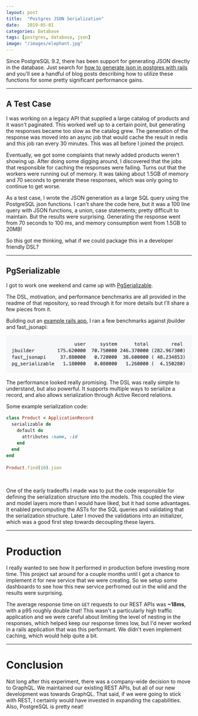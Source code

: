 ```yaml
---
layout: post
title:  "Postgres JSON Serialization"
date:   2019-05-01
categories: Database
tags: [postgres, database, json]
image: "/images/elephant.jpg"
---
```


Since PostgreSQL 9.2, there has been support for generating JSON directly in the database. Just search for <u><a href="http://www.google.com/search?q=how+to+generate+json+in+postgres+with+rails" target="_blank_">how to generate json in postgres with rails</a></u> and you'll see a handful of blog posts describing how to utilize these functions for some pretty significant performance gains.

****

## A Test Case

I was working on a legacy API that supplied a large catalog of products and it wasn't paginated. This worked well up to a certain point, but generating the responses became too slow as the catalog grew. The generation of the response was moved into an async job that would cache the result in redis and this job ran every 30 minutes. This was all before I joined the project.

Eventually, we got some complaints that newly added products weren't showing up. After doing some digging around, I discovered that the jobs that responsible for caching the responses were failing. Turns out that the workers were running out of memory. It was taking about 1.5GB of memory and 70 seconds to generate these responses, which was only going to continue to get worse.

As a test case, I wrote the JSON generation as a large SQL query using the PostgreSQL json functions. I can't share the code here, but it was a 100 line query with JSON functions, a union, case statements; pretty difficult to maintain. But the results were surprising. Generating the response went from 70 seconds to 100 ms, and memory consumption went from 1.5GB to 20MB!

So this got me thinking, what if we could package this in a developer friendly DSL?

****

## PgSerializable

I got to work one weekend and came up with [PgSerializable](https://github.com/matthewjf/pg_serializable).

The DSL, motivation, and performance benchmarks are all provided in the readme of that repository, so read through it for more details but I'll share a few pieces from it.

Building out an <a href="https://github.com/matthewjf/pg_serializer_example" target="_blank_">example rails app</a>, I ran a few benchmarks against jbuilder and fast_jsonapi:

![benchmarks](/images/pg_serializable_benchmarks.png "benchmarks")

The performance looked really promising. The DSL was really simple to understand, but also powerful. It supports multiple ways to serialize a record, and also allows serialization through Active Record relations.

Some example serialization code:
```ruby
class Product < ApplicationRecord
  serializable do
    default do
      attributes :name, :id
    end
  end
end

Product.find(10).json
```
<br/>


One of the early tradeoffs I made was to put the code responsible for defining the serialization structure into the models. This coupled the view and model layers more than I would have liked, but it had some advantages. It enabled precomputing the ASTs for the SQL queries and validating that the serialization structure. Later I moved the validations into an initializer, which was a good first step towards decoupling these layers.

****

# Production

I really wanted to see how it performed in production before investing more time. This project sat around for a couple months until I got a chance to implement it for new service that we were creating. So we setup some dashboards to see how this new service perfromed out in the wild and the results were surprising.

The average response time on `GET` requests to our REST APIs was <b>~18ms</b>, with a p95 roughly double that! This wasn't a particularly high traffic application and we were careful about limiting the level of nesting in the responses, which helped keep our response times low, but I'd never worked in a rails application that was this performant. We didn't even implement caching, which would help quite a bit.

****

# Conclusion

Not long after this experiment, there was a company-wide decision to move to GraphQL. We maintained our existing REST APIs, but all of our new development was towards GraphQL. That said, if we were going to stick with REST, I certainly would have invested in expanding the capabilities. Also, PostgreSQL is pretty neat!
